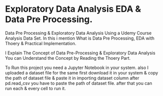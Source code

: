 # Exploratory Data Analysis EDA & Data Pre Processing.

Data Pre Processing & Exploratory Data Analysis Using a Udemy Course Analysis Data Set. In this i mention What is Data Pre Processing, EDA with Thoery & Practical Implementation.

I Explain The Concept of Data Pre-Processing & Exploratory Data Analysis You can Understand the Concept by Reading the Thoery Part.

To Run this project you need a Jupyter Notebook in your system. also I uploaded a dataset file for the same first download it in your system & copy the path of dataset file & paste it in importing dataset column after pd.read_csv you have to paste the path of dataset file. after that you can run each & every cell to run it.

